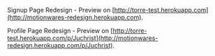 Signup Page Redesign - Preview on [http://torre-test.herokuapp.com](http://motionwares-redesign.herokuapp.com).

Profile Page Redesign - Preview on [http://torre-test.herokuapp.com/p/Juchrist](http://motionwares-redesign.herokuapp.com/p/Juchrist).

